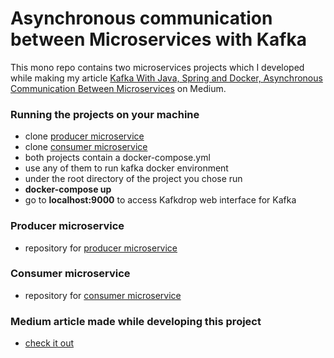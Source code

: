 # Asynchronous communication between Microservices with Kafka
This mono repo contains two microservices projects which I developed while making my article <a href="https://pedroluiznogueira.medium.com/kafka-with-java-spring-and-docker-asynchronous-communication-between-microservices-e1d00e120831">Kafka With Java, Spring and Docker, Asynchronous Communication Between Microservices</a> on Medium.

### Running the projects on your machine

- clone <a href="https://github.com/pedroluiznogueira/kafka-producer">producer microservice</a>
- clone <a href="https://github.com/pedroluiznogueira/kafka-consumer">consumer microservice</a>
- both projects contain a docker-compose.yml
- use any of them to run kafka docker environment
- under the root directory of the project you chose run
- <b>docker-compose up</b>
- go to <b>localhost:9000</b> to access Kafkdrop web interface for Kafka

### Producer microservice

- repository for <a href="https://github.com/pedroluiznogueira/kafka-producer">producer microservice</a>

### Consumer microservice

- repository for <a href="https://github.com/pedroluiznogueira/kafka-consumer">consumer microservice</a>

### Medium article made while developing this project

- <a href="https://pedroluiznogueira.medium.com/kafka-with-java-spring-and-docker-asynchronous-communication-between-microservices-e1d00e120831">check it out </a>

